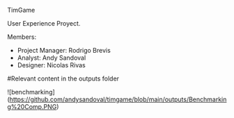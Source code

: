 TimGame

User Experience Proyect.

Members: 
- Project Manager: Rodrigo Brevis
- Analyst: Andy Sandoval
- Designer: Nicolas Rivas

#Relevant content in the outputs folder

![benchmarking] (https://github.com/andysandoval/timgame/blob/main/outputs/Benchmarking%20Comp.PNG)
